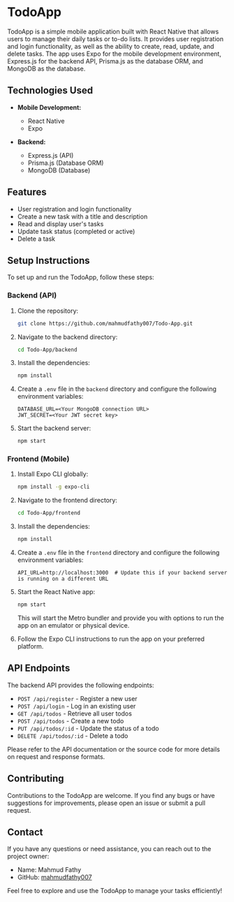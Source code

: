 
# TodoApp

TodoApp is a simple mobile application built with React Native that allows users to manage their daily tasks or to-do lists. It provides user registration and login functionality, as well as the ability to create, read, update, and delete tasks. The app uses Expo for the mobile development environment, Express.js for the backend API, Prisma.js as the database ORM, and MongoDB as the database.

## Technologies Used

- **Mobile Development:**
  - React Native
  - Expo

- **Backend:**
  - Express.js (API)
  - Prisma.js (Database ORM)
  - MongoDB (Database)

## Features

- User registration and login functionality
- Create a new task with a title and description
- Read and display user's tasks
- Update task status (completed or active)
- Delete a task

## Setup Instructions

To set up and run the TodoApp, follow these steps:

### Backend (API)

1. Clone the repository:

   ```bash
   git clone https://github.com/mahmudfathy007/Todo-App.git
   ```

2. Navigate to the backend directory:

   ```bash
   cd Todo-App/backend
   ```

3. Install the dependencies:

   ```bash
   npm install
   ```

4. Create a `.env` file in the `backend` directory and configure the following environment variables:

   ```plaintext
   DATABASE_URL=<Your MongoDB connection URL>
   JWT_SECRET=<Your JWT secret key>
   ```

5. Start the backend server:

   ```bash
   npm start
   ```

### Frontend (Mobile)

1. Install Expo CLI globally:

   ```bash
   npm install -g expo-cli
   ```

2. Navigate to the frontend directory:

   ```bash
   cd Todo-App/frontend
   ```

3. Install the dependencies:

   ```bash
   npm install
   ```

4. Create a `.env` file in the `frontend` directory and configure the following environment variables:

   ```plaintext
   API_URL=http://localhost:3000  # Update this if your backend server is running on a different URL
   ```

5. Start the React Native app:

   ```bash
   npm start
   ```

   This will start the Metro bundler and provide you with options to run the app on an emulator or physical device.

6. Follow the Expo CLI instructions to run the app on your preferred platform.

## API Endpoints

The backend API provides the following endpoints:

- `POST /api/register` - Register a new user
- `POST /api/login` - Log in an existing user
- `GET /api/todos` - Retrieve all user todos
- `POST /api/todos` - Create a new todo
- `PUT /api/todos/:id` - Update the status of a todo
- `DELETE /api/todos/:id` - Delete a todo

Please refer to the API documentation or the source code for more details on request and response formats.

## Contributing

Contributions to the TodoApp are welcome. If you find any bugs or have suggestions for improvements, please open an issue or submit a pull request.


## Contact

If you have any questions or need assistance, you can reach out to the project owner:

- Name: Mahmud Fathy
- GitHub: [mahmudfathy007](https://github.com/mahmudfathy007)

Feel free to explore and use the TodoApp to manage your tasks efficiently!
